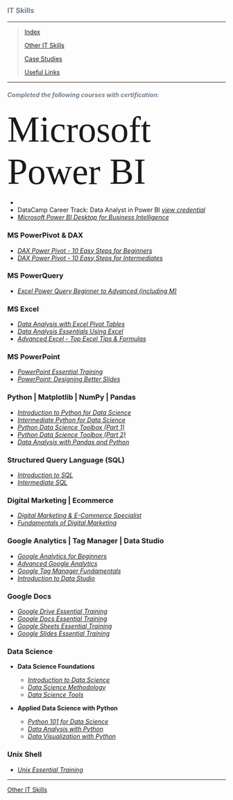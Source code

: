 <!--<span style="font-family:Papyrus; font-size:3em; color:SlateGray;">Certified IT Skills</span>-->
<h3 style="color:slategray;">IT Skills</h3>

---

> [Index](index.md)
>
> [Other IT Skills](other_skills.md)
>
> [Case Studies](portfolio.md)
> 
> [Useful Links](links.md)

---

<h5 style='color:SlateGray;'><i>Completed the following courses with certification:</i></h5>

<span style="font-family:Papyrus; font-size:6em;">Microsoft Power BI</span>

* <!--<i>[Data Analyst in Power BI](/certified_docs/data_analyst_in_power_bi.md)</i>-->
* DataCamp Career Track: Data Analyst in Power BI <i>[view credential](https://www.datacamp.com/statement-of-accomplishment/track/2e68a585ccb47ae7d3145b72f64aef4cfcb1b028)</i>
* <i>[Microsoft Power BI Desktop for Business Intelligence](/certified_docs/microsoft_powerbi_desktop_for_business_intelligence.md)</i>

### MS PowerPivot & DAX

* <i>[DAX Power Pivot - 10 Easy Steps for Beginners](/certified_docs/DAX_Power_Pivot_10_Easy_Steps_for_Beginners.md)</i>
* <i>[DAX Power Pivot - 10 Easy Steps for Intermediates](/certified_docs/DAX_Power_Pivot_10_Easy_Steps_for_Intermediates.md)</i>

### MS PowerQuery

* <i>[Excel Power Query Beginner to Advanced (including M)](/certified_docs/excel_power_query_beginner_to_advanced.md)</i>

### MS Excel

* <i>[Data Analysis with Excel Pivot Tables](/certified_docs/data_analysis_with_excel_pivot_tables.md)</i>
* <i>[Data Analysis Essentials Using Excel](/certified_docs/data_analysis_essentials_using_excel.md)</i>
* <i>[Advanced Excel - Top Excel Tips & Formulas](/certified_docs/advanced_excel_top_tips_and_formulas.md)</i>

### MS PowerPoint

* <i>[PowerPoint Essential Training](/certified_docs/powerpoint_essential_training.md)</i>
* <i>[PowerPoint: Designing Better Slides](/certified_docs/powerpoint_design_better_slides.md)</i>

### Python | Matplotlib | NumPy | Pandas

* <i>[Introduction to Python for Data Science](/certified_docs/Introduction_to_Python.md)</i>
* <i>[Intermediate Python for Data Science](/certified_docs/Intermediate_Python.md)</i>
* <i>[Python Data Science Toolbox (Part 1)](/certified_docs/Python_Data_Science_Toolbox-1.md)</i>
* <i>[Python Data Science Toolbox (Part 2)](/certified_docs/Python_Data_Science_Toolbox-2.md)</i>
* <i>[Data Analysis with Pandas and Python](/certified_docs/Data_analysis_with_pandas_and_python.md)</i>

### Structured Query Language (SQL)

* <i>[Introduction to SQL](/certified_docs/Introduction_to_SQL.md)</i>
* <i>[Intermediate SQL](/certified_docs/Intermediate_SQL.md)</i>

### Digital Marketing | Ecommerce

* <i>[Digital Marketing & E-Commerce Specialist](certified_docs/digital_marketing_and_ecommerce_specialist.md)</i>
* <i>[Fundamentals of Digital Marketing](certified_docs/fundamentals_of_digital_marketing.md)</i>

### Google Analytics | Tag Manager | Data Studio

* <i>[Google Analytics for Beginners](certified_docs/google_analytics_for_beginners.md)</i>
* <i>[Advanced Google Analytics](certified_docs/advanced_google_analytics.md)</i>
* <i>[Google Tag Manager Fundamentals](certified_docs/google_tag_manager_fundamentals.md)</i>
* <i>[Introduction to Data Studio](certified_docs/introduction_to_data_studio.md)</i>

### Google Docs

* <i>[Google Drive Essential Training](certified_docs/google_drive_essential_training.md)</i>
* <i>[Google Docs Essential Training](certified_docs/google_docs_essential_training.md)</i>
* <i>[Google Sheets Essential Training](certified_docs/google_sheets_essential_training.md)</i>
* <i>[Google Slides Essential Training](certified_docs/google_slides_essential_training.md)</i>

### Data Science

* **Data Science Foundations**

  * <i>[Introduction to Data Science](certified_docs/introduction_to_data_science.md)</i>
  * <i>[Data Science Methodology](certified_docs/data_science_methodology.md)</i>
  * <i>[Data Science Tools](certified_docs/data_science_tools.md)</i>

* **Applied Data Science with Python**

  * <i>[Python 101 for Data Science](certified_docs/python_101_for_data_science)</i>
  * <i>[Data Analysis with Python](certified_docs/data_analysis_with_python)</i>
  * <i>[Data Visualization with Python](certified_docs/data_visualization_with_python)</i>

<!---
### R Language

* <i>[R for Data Science](certified_docs/R_101.md)</i>
--->

### Unix Shell

* <i>[Unix Essential Training](unix_essential_training.md)</i>

<hr>

[Other IT Skills](other_skills.md)
